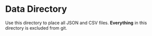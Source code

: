 # Data Directory

Use this directory to place all JSON and CSV files.
**Everything** in this directory is excluded from git.
